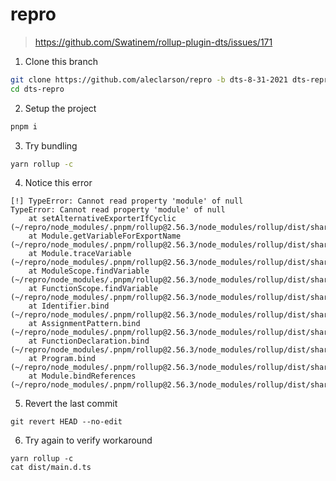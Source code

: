 # repro

> https://github.com/Swatinem/rollup-plugin-dts/issues/171

1. Clone this branch

```sh
git clone https://github.com/aleclarson/repro -b dts-8-31-2021 dts-repro
cd dts-repro
```

2. Setup the project

```sh
pnpm i
```

3. Try bundling

```sh
yarn rollup -c
```

4. Notice this error

```
[!] TypeError: Cannot read property 'module' of null
TypeError: Cannot read property 'module' of null
    at setAlternativeExporterIfCyclic (~/repro/node_modules/.pnpm/rollup@2.56.3/node_modules/rollup/dist/shared/rollup.js:10754:18)
    at Module.getVariableForExportName (~/repro/node_modules/.pnpm/rollup@2.56.3/node_modules/rollup/dist/shared/rollup.js:10238:17)
    at Module.traceVariable (~/repro/node_modules/.pnpm/rollup@2.56.3/node_modules/rollup/dist/shared/rollup.js:10440:45)
    at ModuleScope.findVariable (~/repro/node_modules/.pnpm/rollup@2.56.3/node_modules/rollup/dist/shared/rollup.js:9227:39)
    at FunctionScope.findVariable (~/repro/node_modules/.pnpm/rollup@2.56.3/node_modules/rollup/dist/shared/rollup.js:3654:38)
    at Identifier.bind (~/repro/node_modules/.pnpm/rollup@2.56.3/node_modules/rollup/dist/shared/rollup.js:4591:40)
    at AssignmentPattern.bind (~/repro/node_modules/.pnpm/rollup@2.56.3/node_modules/rollup/dist/shared/rollup.js:2886:23)
    at FunctionDeclaration.bind (~/repro/node_modules/.pnpm/rollup@2.56.3/node_modules/rollup/dist/shared/rollup.js:2882:31)
    at Program.bind (~/repro/node_modules/.pnpm/rollup@2.56.3/node_modules/rollup/dist/shared/rollup.js:2882:31)
    at Module.bindReferences (~/repro/node_modules/.pnpm/rollup@2.56.3/node_modules/rollup/dist/shared/rollup.js:10055:18)
```

5. Revert the last commit

```
git revert HEAD --no-edit
```

6. Try again to verify workaround

```
yarn rollup -c
cat dist/main.d.ts
```
